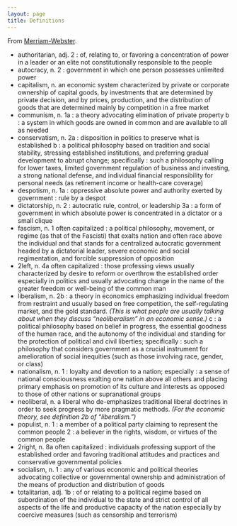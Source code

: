 ```yaml
---
layout: page
title: Definitions
---
```


From [Merriam-Webster](http://www.m-w.com).

* authoritarian, adj.
2 : of, relating to, or favoring a concentration of power in a leader or an elite not constitutionally responsible to the people
* autocracy, n.
2 : government in which one person possesses unlimited power
* capitalism, n.
an economic system characterized by private or corporate ownership of capital goods, by investments that are determined by private decision, and by prices, production, and the distribution of goods that are determined mainly by competition in a free market
* communism, n.
1a : a theory advocating elimination of private property
b : a system in which goods are owned in common and are available to all as needed
* conservatism, n.
2a : disposition in politics to preserve what is established
b : a political philosophy based on tradition and social stability, stressing established institutions, and preferring gradual development to abrupt change; specifically : such a philosophy calling for lower taxes, limited government regulation of business and investing, a strong national defense, and individual financial responsibility for personal needs (as retirement income or health-care coverage)
* despotism, n.
1a : oppressive absolute power and authority exerted by government : rule by a despot
* dictatorship, n.
2 : autocratic rule, control, or leadership
3a : a form of government in which absolute power is concentrated in a dictator or a small clique
* fascism, n.
1 often capitalized : a political philosophy, movement, or regime (as that of the Fascisti) that exalts nation and often race above the individual and that stands for a centralized autocratic government headed by a dictatorial leader, severe economic and social regimentation, and forcible suppression of opposition
* 2left, n.
4a often capitalized : those professing views usually characterized by desire to reform or overthrow the established order especially in politics and usually advocating change in the name of the greater freedom or well-being of the common man
* liberalism, n.
2b : a theory in economics emphasizing individual freedom from restraint and usually based on free competition, the self-regulating market, and the gold standard.
_(This is what people are usually talking about when they discuss “neoliberalism” in an economic sense.)_
c : a political philosophy based on belief in progress, the essential goodness of the human race, and the autonomy of the individual and standing for the protection of political and civil liberties; specifically : such a philosophy that considers government as a crucial instrument for amelioration of social inequities (such as those involving race, gender, or class)
* nationalism, n.
1 : loyalty and devotion to a nation; especially : a sense of national consciousness exalting one nation above all others and placing primary emphasis on promotion of its culture and interests as opposed to those of other nations or supranational groups
* neoliberal, n.
a liberal who de-emphasizes traditional liberal doctrines in order to seek progress by more pragmatic methods.
_(For the economic theory, see definition 2b of “liberalism.”)_
* populist, n.
1 : a member of a political party claiming to represent the common people
2 : a believer in the rights, wisdom, or virtues of the common people
* 2right, n.
8a often capitalized : individuals professing support of the established order and favoring traditional attitudes and practices and conservative governmental policies
* socialism, n.
1 : any of various economic and political theories advocating collective or governmental ownership and administration of the means of production and distribution of goods
* totalitarian, adj.
1b : of or relating to a political regime based on subordination of the individual to the state and strict control of all aspects of the life and productive capacity of the nation especially by coercive measures (such as censorship and terrorism)


